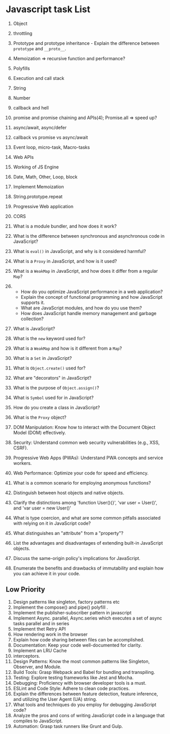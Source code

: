 # Javascript task List
01.  Object
02.  throttling
03.  Prototype and prototype inheritance - Explain the difference between `prototype` and `__proto__`.
04.  Memoization => recursive function and performance?
05.  Polyfills
06.  Execution and call stack
07.  String
08.   Number
09.  callback and hell
10. promise and promise chaining and APIs(4); Promise.all => speed up?
11. async/await, async/defer
12. callback vs promise vs async/await
13. Event loop, micro-task, Macro-tasks
14. Web APIs
15. Working of JS Engine
16. Date, Math, Other, Loop, block
17. Implement Memoization
18. String.prototype.repeat
19. Progressive Web application
20. CORS
21. What is a module bundler, and how does it work?
22. What is the difference between synchronous and asynchronous code in JavaScript?
23. What is `eval()` in JavaScript, and why is it considered harmful?
24. What is a `Proxy` in JavaScript, and how is it used?
25. What is a `WeakMap` in JavaScript, and how does it differ from a regular `Map`?
26. - How do you optimize JavaScript performance in a web application?
    - Explain the concept of functional programming and how JavaScript supports it.
    - What are JavaScript modules, and how do you use them?
    - How does JavaScript handle memory management and garbage collection?

27. What is JavaScript?
28. What is the `new` keyword used for?
29. What is a `WeakMap` and how is it different from a `Map`?
30. What is a `Set` in JavaScript?
31. What is `Object.create()` used for?
32. What are "decorators" in JavaScript?
33. What is the purpose of `Object.assign()`?
34. What is `Symbol` used for in JavaScript?
35. How do you create a class in JavaScript?
36. What is the `Proxy` object?
37. DOM Manipulation: Know how to interact with the Document Object Model (DOM) effectively.
38. Security: Understand common web security vulnerabilities (e.g., XSS, CSRF).
39. Progressive Web Apps (PWAs): Understand PWA concepts and service workers.
40. Web Performance: Optimize your code for speed and efficiency.
41. What is a common scenario for employing anonymous functions?
42. Distinguish between host objects and native objects.
43. Clarify the distinctions among 'function User(){}', 'var user = User()', and 'var user = new User()'
44. What is type coercion, and what are some common pitfalls associated with relying on it in JavaScript code?
45. What distinguishes an "attribute" from a "property"?
46. List the advantages and disadvantages of extending built-in JavaScript objects.
47. Discuss the same-origin policy's implications for JavaScript.
48. Enumerate the benefits and drawbacks of immutability and explain how you can achieve it in your code.

## Low Priority

01.  Design patterns like singleton, factory patterns etc
02.  Implement the compose() and pipe() polyfill .
03.  Implement the publisher-subscriber pattern in javascript
04.  Implement Async. parallel, Async.series which executes a set of async tasks parallel and in series
05.  Implement thet Retry API
06.  How rendering work in the browser
07.  Explain how code sharing between files can be accomplished.
08.  Documentation: Keep your code well-documented for clarity.
09.  Implement an LRU Cache
10. interceptors.
11. Design Patterns: Know the most common patterns like Singleton, Observer, and Module.
12. Build Tools: Grasp Webpack and Babel for bundling and transpiling.
13. Testing: Explore testing frameworks like Jest and Mocha.
14. Debugging: Proficiency with browser developer tools is a must.
15. ESLint and Code Style: Adhere to clean code practices.
16. Explain the differences between feature detection, feature inference, and utilizing the User Agent (UA) string.
17. What tools and techniques do you employ for debugging JavaScript code?
18. Analyze the pros and cons of writing JavaScript code in a language that compiles to JavaScript.
19. Automation: Grasp task runners like Grunt and Gulp.
